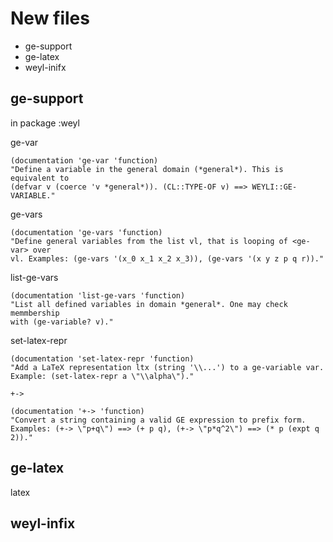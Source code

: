 # New files

* ge-support
* ge-latex
* weyl-inifx


## ge-support

in package :weyl

ge-var

    (documentation 'ge-var 'function)
    "Define a variable in the general domain (*general*). This is equivalent to
    (defvar v (coerce 'v *general*)). (CL::TYPE-OF v) ==> WEYLI::GE-VARIABLE."

ge-vars

    (documentation 'ge-vars 'function)
    "Define general variables from the list vl, that is looping of <ge-var> over
    vl. Examples: (ge-vars '(x_0 x_1 x_2 x_3)), (ge-vars '(x y z p q r))."


list-ge-vars

    (documentation 'list-ge-vars 'function)
    "List all defined variables in domain *general*. One may check memmbership
    with (ge-variable? v)."

set-latex-repr

    (documentation 'set-latex-repr 'function)
    "Add a LaTeX representation ltx (string '\\...') to a ge-variable var.
    Example: (set-latex-repr a \"\\alpha\")." 

`+->`
 
    (documentation '+-> 'function)
    "Convert a string containing a valid GE expression to prefix form.
    Examples: (+-> \"p+q\") ==> (+ p q), (+-> \"p*q^2\") ==> (* p (expt q 2))."


## ge-latex

latex




## weyl-infix
